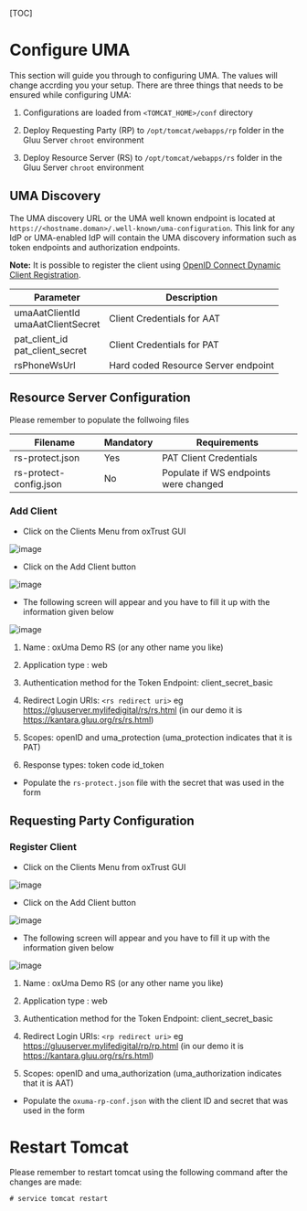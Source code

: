 [TOC]
# Configure UMA
This section will guide you through to configuring UMA. The values will change accrding you your setup.
There are three things that needs to be ensured while configuring UMA:

1. Configurations are loaded from `<TOMCAT_HOME>/conf` directory

2. Deploy Requesting Party (RP) to `/opt/tomcat/webapps/rp` folder in the Gluu Server `chroot` environment

3. Deploy Resource Server (RS) to `/opt/tomcat/webapps/rs` folder in the Gluu Server `chroot` environment

## UMA Discovery
The UMA discovery URL or the UMA well known endpoint is located at `https://<hostname.doman>/.well-known/uma-configuration`.
This link for any IdP or UMA-enabled IdP will contain the UMA discovery information such as token endpoints and authorization endpoints.

**Note:** It is possible to register the client using [OpenID Connect Dynamic Client Registration](http://openid.net/specs/openid-connect-registration-1_0.html).

|Parameter|Description|
|---------|-----------|
|umaAatClientId<br/>umaAatClientSecret|Client Credentials for AAT|
|pat_client_id<br/> pat_client_secret|Client Credentials for PAT|
|rsPhoneWsUrl|Hard coded Resource Server endpoint|

## Resource Server Configuration
Please remember to populate the follwoing files

|Filename|Mandatory|Requirements|
|--------|-----------|----------|
|rs-protect.json|Yes|PAT Client Credentials|
|rs-protect-config.json|No|Populate if WS endpoints were changed|

### Add Client

* Click on the Clients Menu from oxTrust GUI

![image](https://raw.githubusercontent.com/GluuFederation/docs/master/sources/img/2.4/admin_oauth2_clientmenu.png)

* Click on the Add Client button

![image](https://raw.githubusercontent.com/GluuFederation/docs/master/sources/img/oxTrust/admin_oauth2_addclient.png)

* The following screen will appear and you have to fill it up with the information given below

![image](https://raw.githubusercontent.com/GluuFederation/docs/master/sources/img/oxTrust/admin_oauth2_newclient.png)

  1. Name : oxUma Demo RS (or any other name you like)

  2. Application type : web

  3. Authentication method for the Token Endpoint: client_secret_basic

  4. Redirect Login URIs: `<rs redirect uri>` eg https://gluuserver.mylifedigital/rs/rs.html (in our demo it is https://kantara.gluu.org/rs/rs.html)

  5. Scopes: openID and uma_protection (uma_protection indicates that it is PAT)

  6. Response types: token code id_token

* Populate the `rs-protect.json` file with the secret that was used in the form

## Requesting Party Configuration
### Register Client

* Click on the Clients Menu from oxTrust GUI

![image](https://raw.githubusercontent.com/GluuFederation/docs/master/sources/img/2.4/admin_oauth2_clientmenu.png)

* Click on the Add Client button

![image](https://raw.githubusercontent.com/GluuFederation/docs/master/sources/img/oxTrust/admin_oauth2_addclient.png)

* The following screen will appear and you have to fill it up with the information given below

![image](https://raw.githubusercontent.com/GluuFederation/docs/master/sources/img/oxTrust/admin_oauth2_newclient.png)

  1. Name : oxUma Demo RS (or any other name you like)

  2. Application type : web

  3. Authentication method for the Token Endpoint: client_secret_basic

  4. Redirect Login URIs: `<rp redirect uri>` eg https://gluuserver.mylifedigital/rp/rp.html (in our demo it is https://kantara.gluu.org/rs/rs.html)
  5. Scopes: openID and uma_authorization (uma_authorization indicates that it is AAT) 

* Populate the `oxuma-rp-conf.json` with the client ID and secret that was used in the form

# Restart Tomcat
Please remember to restart tomcat using the following command after the changes are made:

`# service tomcat restart`
